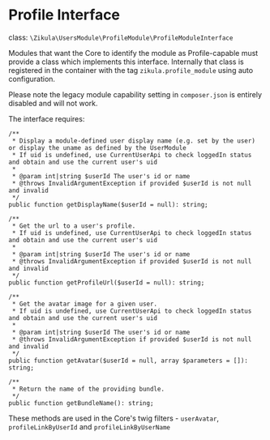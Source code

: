 Profile Interface
=================

class:  `\Zikula\UsersModule\ProfileModule\ProfileModuleInterface`

Modules that want the Core to identify the module as Profile-capable must provide a class which implements this interface.
Internally that class is registered in the container with the tag `zikula.profile_module` using auto configuration.

Please note the legacy module capability setting in `composer.json` is entirely disabled and will not work.

The interface requires:

    /**
     * Display a module-defined user display name (e.g. set by the user) or display the uname as defined by the UserModule
     * If uid is undefined, use CurrentUserApi to check loggedIn status and obtain and use the current user's uid
     *
     * @param int|string $userId The user's id or name
     * @throws InvalidArgumentException if provided $userId is not null and invalid
     */
    public function getDisplayName($userId = null): string;

    /**
     * Get the url to a user's profile.
     * If uid is undefined, use CurrentUserApi to check loggedIn status and obtain and use the current user's uid
     *
     * @param int|string $userId The user's id or name
     * @throws InvalidArgumentException if provided $userId is not null and invalid
     */
    public function getProfileUrl($userId = null): string;

    /**
     * Get the avatar image for a given user.
     * If uid is undefined, use CurrentUserApi to check loggedIn status and obtain and use the current user's uid
     *
     * @param int|string $userId The user's id or name
     * @throws InvalidArgumentException if provided $userId is not null and invalid
     */
    public function getAvatar($userId = null, array $parameters = []): string;

    /**
     * Return the name of the providing bundle.
     */
    public function getBundleName(): string;

These methods are used in the Core's twig filters - `userAvatar`, `profileLinkByUserId` and `profileLinkByUserName`
